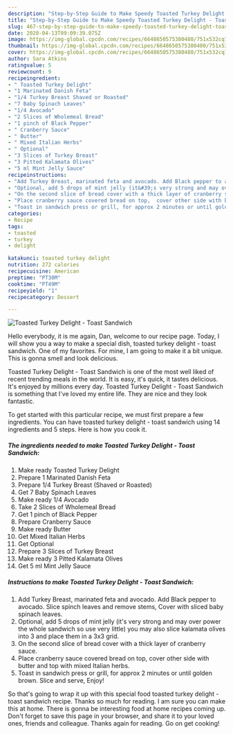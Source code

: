 ```yaml
---
description: "Step-by-Step Guide to Make Speedy Toasted Turkey Delight - Toast Sandwich"
title: "Step-by-Step Guide to Make Speedy Toasted Turkey Delight - Toast Sandwich"
slug: 467-step-by-step-guide-to-make-speedy-toasted-turkey-delight-toast-sandwich
date: 2020-04-13T09:09:39.075Z
image: https://img-global.cpcdn.com/recipes/6648650575380480/751x532cq70/toasted-turkey-delight-toast-sandwich-recipe-main-photo.jpg
thumbnail: https://img-global.cpcdn.com/recipes/6648650575380480/751x532cq70/toasted-turkey-delight-toast-sandwich-recipe-main-photo.jpg
cover: https://img-global.cpcdn.com/recipes/6648650575380480/751x532cq70/toasted-turkey-delight-toast-sandwich-recipe-main-photo.jpg
author: Sara Atkins
ratingvalue: 5
reviewcount: 9
recipeingredient:
- " Toasted Turkey Delight"
- "1 Marinated Danish Feta"
- "1/4 Turkey Breast Shaved or Roasted"
- "7 Baby Spinach Leaves"
- "1/4 Avocado"
- "2 Slices of Wholemeal Bread"
- "1 pinch of Black Pepper"
- " Cranberry Sauce"
- " Butter"
- " Mixed Italian Herbs"
- " Optional"
- "3 Slices of Turkey Breast"
- "3 Pitted Kalamata Olives"
- "5 ml Mint Jelly Sauce"
recipeinstructions:
- "Add Turkey Breast, marinated feta and avocado. Add Black pepper to avocado. Slice spinch leaves and remove stems, Cover with sliced baby spinach leaves."
- "Optional, add 5 drops of mint jelly (it&#39;s very strong and may over power the whole sandwich so use very little) you may also slice kalamata olives into 3 and place them in a 3x3 grid."
- "On the second slice of bread cover with a thick layer of cranberry sauce."
- "Place cranberry sauce covered bread on top,  cover other side with butter and top with mixed Italian herbs."
- "Toast in sandwich press or grill, for approx 2 minutes or until golden brown. Slice and serve, Enjoy!"
categories:
- Recipe
tags:
- toasted
- turkey
- delight

katakunci: toasted turkey delight 
nutrition: 272 calories
recipecuisine: American
preptime: "PT30M"
cooktime: "PT49M"
recipeyield: "1"
recipecategory: Dessert

---
```



![Toasted Turkey Delight - Toast Sandwich](https://img-global.cpcdn.com/recipes/6648650575380480/751x532cq70/toasted-turkey-delight-toast-sandwich-recipe-main-photo.jpg)

Hello everybody, it is me again, Dan, welcome to our recipe page. Today, I will show you a way to make a special dish, toasted turkey delight - toast sandwich. One of my favorites. For mine, I am going to make it a bit unique. This is gonna smell and look delicious.



Toasted Turkey Delight - Toast Sandwich is one of the most well liked of recent trending meals in the world. It is easy, it's quick, it tastes delicious. It's enjoyed by millions every day. Toasted Turkey Delight - Toast Sandwich is something that I've loved my entire life. They are nice and they look fantastic.


To get started with this particular recipe, we must first prepare a few ingredients. You can have toasted turkey delight - toast sandwich using 14 ingredients and 5 steps. Here is how you cook it.

<!--inarticleads1-->

##### The ingredients needed to make Toasted Turkey Delight - Toast Sandwich:

1. Make ready  Toasted Turkey Delight
1. Prepare 1 Marinated Danish Feta
1. Prepare 1/4 Turkey Breast (Shaved or Roasted)
1. Get 7 Baby Spinach Leaves
1. Make ready 1/4 Avocado
1. Take 2 Slices of Wholemeal Bread
1. Get 1 pinch of Black Pepper
1. Prepare  Cranberry Sauce
1. Make ready  Butter
1. Get  Mixed Italian Herbs
1. Get  Optional
1. Prepare 3 Slices of Turkey Breast
1. Make ready 3 Pitted Kalamata Olives
1. Get 5 ml Mint Jelly Sauce




<!--inarticleads2-->

##### Instructions to make Toasted Turkey Delight - Toast Sandwich:

1. Add Turkey Breast, marinated feta and avocado. Add Black pepper to avocado. Slice spinch leaves and remove stems, Cover with sliced baby spinach leaves.
1. Optional, add 5 drops of mint jelly (it&#39;s very strong and may over power the whole sandwich so use very little) you may also slice kalamata olives into 3 and place them in a 3x3 grid.
1. On the second slice of bread cover with a thick layer of cranberry sauce.
1. Place cranberry sauce covered bread on top,  cover other side with butter and top with mixed Italian herbs.
1. Toast in sandwich press or grill, for approx 2 minutes or until golden brown. Slice and serve, Enjoy!




So that's going to wrap it up with this special food toasted turkey delight - toast sandwich recipe. Thanks so much for reading. I am sure you can make this at home. There is gonna be interesting food at home recipes coming up. Don't forget to save this page in your browser, and share it to your loved ones, friends and colleague. Thanks again for reading. Go on get cooking!
